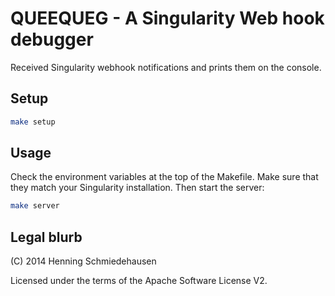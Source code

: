 # QUEEQUEG - A Singularity Web hook debugger

Received Singularity webhook notifications and prints them on the console.

## Setup

```bash
make setup
```

## Usage

Check the environment variables at the top of the Makefile. Make sure that they match your Singularity installation. Then start the server:

```bash
make server
```

## Legal blurb

(C) 2014 Henning Schmiedehausen

Licensed under the terms of the Apache Software License V2.





